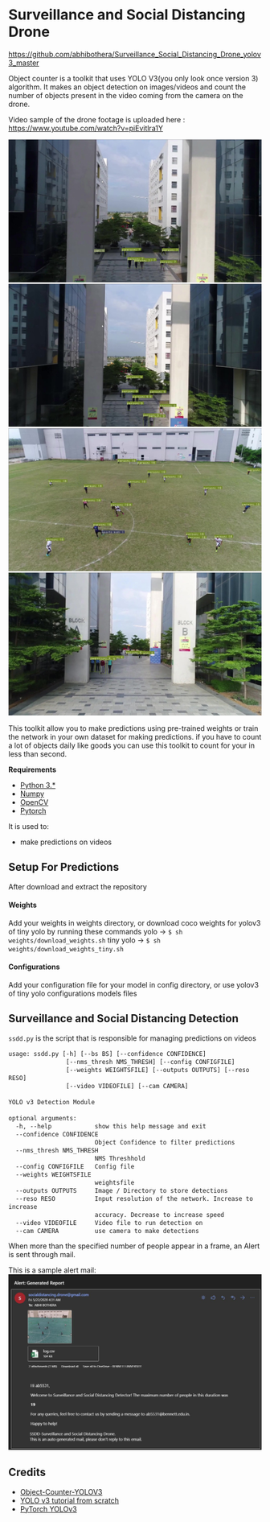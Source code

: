 # Surveillance and Social Distancing Drone

https://github.com/abhibothera/Surveillance_Social_Distancing_Drone_yolov3_master


Object counter is a toolkit that uses YOLO V3(you only look once version 3) algorithm. It makes an object detection on images/videos and count the number of objects present in the video coming from the camera on the drone.


Video sample of the drone footage is uploaded here : https://www.youtube.com/watch?v=piEvitlra1Y


![](./github_images/1.jpg)
![](./github_images/2.jpg)
![](./github_images/3.jpg)
![](./github_images/4.jpg)

This toolkit allow you to make predictions using pre-trained weights or train the network in your own dataset for making predictions.
if you have to count a lot of objects daily like goods you can use this toolkit to count for your in less than second.

****Requirements****


 - [Python 3.*](https://www.python.org/)
 - [Numpy](http://www.numpy.org/)
 - [OpenCV](https://opencv.org/)
 - [Pytorch](https://pytorch.org/)

It is used to:

 - make predictions on videos


 ## Setup For Predictions
 After download and extract the repository

 #### Weights
Add your weights in weights directory, or download coco weights for yolov3 of tiny yolo
by running these commands
yolo -> `$ sh weights/download_weights.sh`
tiny yolo -> `$ sh weights/download_weights_tiny.sh`

#### Configurations
Add your configuration file for your model in config directory, or use yolov3 of tiny yolo configurations models files


## Surveillance and Social Distancing Detection 
`ssdd.py` is the script that is responsible for managing predictions on videos
```
usage: ssdd.py [-h] [--bs BS] [--confidence CONFIDENCE]
                [--nms_thresh NMS_THRESH] [--config CONFIGFILE]
                [--weights WEIGHTSFILE] [--outputs OUTPUTS] [--reso RESO]
                [--video VIDEOFILE] [--cam CAMERA]

YOLO v3 Detection Module

optional arguments:
  -h, --help            show this help message and exit
  --confidence CONFIDENCE
                        Object Confidence to filter predictions
  --nms_thresh NMS_THRESH
                        NMS Threshhold
  --config CONFIGFILE   Config file
  --weights WEIGHTSFILE
                        weightsfile
  --outputs OUTPUTS     Image / Directory to store detections
  --reso RESO           Input resolution of the network. Increase to increase
                        accuracy. Decrease to increase speed
  --video VIDEOFILE     Video file to run detection on
  --cam CAMERA          use camera to make detections

```

When more than the specified number of people appear in a frame, an Alert is sent through mail.

This is a sample alert mail:
![](./github_images/MailAlertSample.JPG)

 ## Credits
 - [Object-Counter-YOLOV3](https://github.com/DiaaZiada/Object-Counter-YOLOV3)
 - [YOLO v3 tutorial from scratch](https://github.com/ayooshkathuria/YOLO_v3_tutorial_from_scratch)
 - [PyTorch YOLOv3](https://github.com/eriklindernoren/PyTorch-YOLOv3)
